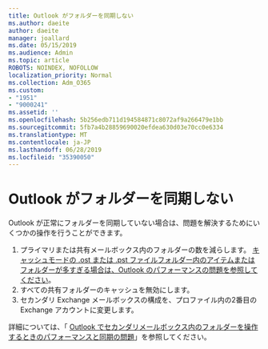```yaml
---
title: Outlook がフォルダーを同期しない
ms.author: daeite
author: daeite
manager: joallard
ms.date: 05/15/2019
ms.audience: Admin
ms.topic: article
ROBOTS: NOINDEX, NOFOLLOW
localization_priority: Normal
ms.collection: Adm_O365
ms.custom:
- "1951"
- "9000241"
ms.assetid: ''
ms.openlocfilehash: 5b256edb711d194584871c8072af9a266479e1bb
ms.sourcegitcommit: 5fb7a4b28859690020efdea630d03e70cc0e6334
ms.translationtype: MT
ms.contentlocale: ja-JP
ms.lasthandoff: 06/28/2019
ms.locfileid: "35390050"
---
```

# <a name="outlook-not-synching-folders"></a>Outlook がフォルダーを同期しない

Outlook が正常にフォルダーを同期していない場合は、問題を解決するためにいくつかの操作を行うことができます。

1. プライマリまたは共有メールボックス内のフォルダーの数を減らします。 [キャッシュモードの .ost または .pst ファイルフォルダー内のアイテムまたはフォルダーが多すぎる場合は、Outlook のパフォーマンスの問題を参照してください](https://support.microsoft.com/help/2768656)。
2. すべての共有フォルダーのキャッシュを無効にします。
3. セカンダリ Exchange メールボックスの構成を、プロファイル内の2番目の Exchange アカウントに変更します。

詳細については、「 [Outlook でセカンダリメールボックス内のフォルダーを操作するときのパフォーマンスと同期の問題](https://support.microsoft.com/help/3115602)」を参照してください。
